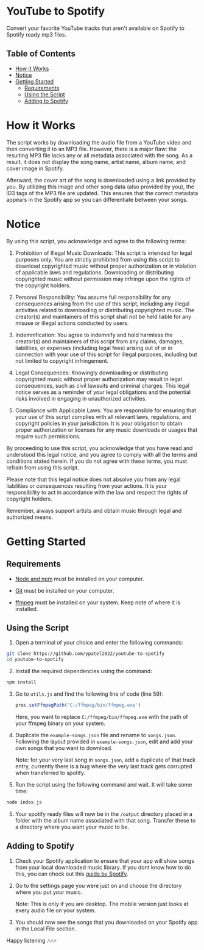 # YouTube to Spotify

Convert your favorite YouTube tracks that aren't available on Spotify to Spotify ready mp3 files.

## Table of Contents

- [How it Works](#how-it-works)
- [Notice](#notice)
- [Getting Started](#getting-started)
  - [Requirements](#requirements)
  - [Using the Script](#using-the-script)
  - [Adding to Spotify](#adding-to-spotify)

# How it Works

The script works by downloading the audio file from a YouTube video and then converting it to an MP3 file. However, there is a major flaw: the resulting MP3 file lacks any or all metadata associated with the song. As a result, it does not display the song name, artist name, album name, and cover image in Spotify.

Afterward, the cover art of the song is downloaded using a link provided by you. By utilizing this image and other song data (also provided by you), the ID3 tags of the MP3 file are updated. This ensures that the correct metadata appears in the Spotify app so you can differentiate between your songs.

# Notice

By using this script, you acknowledge and agree to the following terms:

1. Prohibition of Illegal Music Downloads: This script is intended for legal purposes only. You are strictly prohibited from using this script to download copyrighted music without proper authorization or in violation of applicable laws and regulations. Downloading or distributing copyrighted music without permission may infringe upon the rights of the copyright holders.

2. Personal Responsibility: You assume full responsibility for any consequences arising from the use of this script, including any illegal activities related to downloading or distributing copyrighted music. The creator(s) and maintainers of this script shall not be held liable for any misuse or illegal actions conducted by users.

3. Indemnification: You agree to indemnify and hold harmless the creator(s) and maintainers of this script from any claims, damages, liabilities, or expenses (including legal fees) arising out of or in connection with your use of this script for illegal purposes, including but not limited to copyright infringement.

4. Legal Consequences: Knowingly downloading or distributing copyrighted music without proper authorization may result in legal consequences, such as civil lawsuits and criminal charges. This legal notice serves as a reminder of your legal obligations and the potential risks involved in engaging in unauthorized activities.

5. Compliance with Applicable Laws: You are responsible for ensuring that your use of this script complies with all relevant laws, regulations, and copyright policies in your jurisdiction. It is your obligation to obtain proper authorization or licenses for any music downloads or usages that require such permissions.

By proceeding to use this script, you acknowledge that you have read and understood this legal notice, and you agree to comply with all the terms and conditions stated herein. If you do not agree with these terms, you must refrain from using this script.

Please note that this legal notice does not absolve you from any legal liabilities or consequences resulting from your actions. It is your responsibility to act in accordance with the law and respect the rights of copyright holders.

Remember, always support artists and obtain music through legal and authorized means.

# Getting Started

## Requirements

- [Node and npm](https://nodejs.org/en/) must be installed on your computer.

- [Git](https://github.com/git-guides/install-git) must be installed on your computer.

- [ffmpeg](https://phoenixnap.com/kb/ffmpeg-windows) must be installed on your system. Keep note of where it is installed.

## Using the Script

1. Open a terminal of your choice and enter the following commands:

```bash
git clone https://github.com/ypatel2022/youtube-to-spotify
cd youtube-to-spotify
```

2. Install the required dependencies using the command:

```bash
npm install
```

3. Go to `utils.js` and find the following line of code (line 59):

   ```js
   proc.setFfmpegPath('C:/ffmpeg/bin/ffmpeg.exe')
   ```

   Here, you want to replace `C:/ffmpeg/bin/ffmpeg.exe` with the path of your ffmpeg binary on your system.

4. Duplicate the `example-songs.json` file and rename to `songs.json`.
   Following the layout provided in `example-songs.json`, edit and add your own songs that you want to download.

   Note: for your very last song in `songs.json`, add a duplicate of that track entry, currently there is a bug where the very last track gets corrupted when transferred to spotify.

5. Run the script using the following command and wait. It will take some time:

```bash
node index.js
```

5. Your spotify ready files will now be in the `/output` directory placed in a folder with the album name associated with that song. Transfer these to a directory where you want your music to be.

## Adding to Spotify

1. Check your Spotify application to ensure that your app will show songs from your local downloaded music library. If you dont know how to do this, you can check out this [guide by Spotify](https://support.spotify.com/us/article/local-files/).

2. Go to the settings page you were just on and choose the directory where you put your music.

   Note: This is only if you are desktop. The mobile version just looks at every audio file on your system.

3. You should now see the songs that you downloaded on your Spotify app in the Local File section.

Happy listening 🎶🎶🎶
